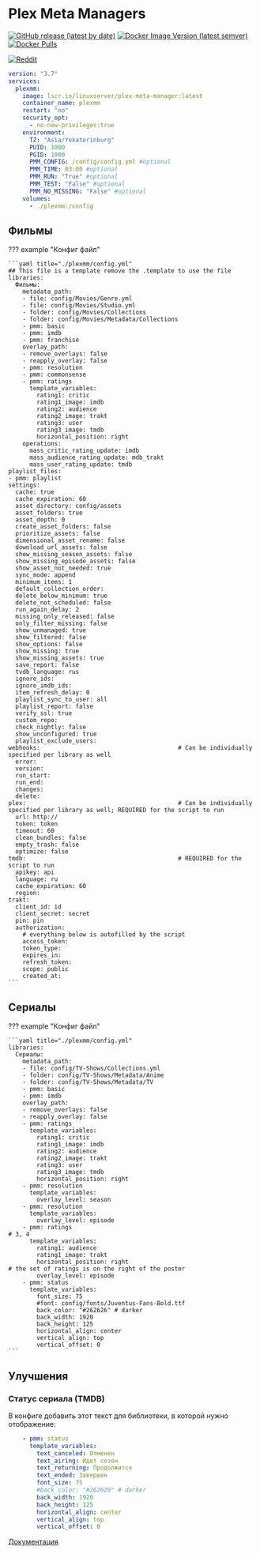# Plex Meta Managers

[![GitHub release (latest by date)](https://img.shields.io/github/v/release/meisnate12/Plex-Meta-Manager?style=plastic)](https://github.com/meisnate12/Plex-Meta-Manager/releases)
[![Docker Image Version (latest semver)](https://img.shields.io/docker/v/meisnate12/plex-meta-manager?label=docker&sort=semver&style=plastic)](https://hub.docker.com/r/meisnate12/plex-meta-manager)
[![Docker Pulls](https://img.shields.io/docker/pulls/meisnate12/plex-meta-manager?style=plastic)](https://hub.docker.com/r/meisnate12/plex-meta-manager)

[![Reddit](https://img.shields.io/reddit/subreddit-subscribers/PlexMetaManager?color=%2300bc8c&label=r%2FPlexMetaManager&style=plastic)](https://www.reddit.com/r/PlexMetaManager/)

```yaml title="docker-compose.yml"
version: "3.7"
services:
  plexmm:
    image: lscr.io/linuxserver/plex-meta-manager:latest
    container_name: plexmm
    restart: "no"
    security_opt:
      - no-new-privileges:true
    environment:
      TZ: "Asia/Yekaterinburg"
      PUID: 1000
      PGID: 1000
      PMM_CONFIG: /config/config.yml #optional
      PMM_TIME: 03:00 #optional
      PMM_RUN: "True" #optional
      PMM_TEST: "False" #optional
      PMM_NO_MISSING: "False" #optional
    volumes:
      - ./plexmm:/config
```

## Фильмы

??? example "Конфиг файл"

    ```yaml title="./plexmm/config.yml"
    ## This file is a template remove the .template to use the file
    libraries:
      Фильмы:
        metadata_path:
        - file: config/Movies/Genre.yml
        - file: config/Movies/Studio.yml
        - folder: config/Movies/Collections
        - folder: config/Movies/Metadata/Collections
        - pmm: basic
        - pmm: imdb
        - pmm: franchise
        overlay_path:
        - remove_overlays: false
        - reapply_overlay: false
        - pmm: resolution
        - pmm: commonsense
        - pmm: ratings
          template_variables:
            rating1: critic
            rating1_image: imdb
            rating2: audience
            rating2_image: trakt
            rating3: user
            rating3_image: tmdb
            horizontal_position: right
        operations:
          mass_critic_rating_update: imdb
          mass_audience_rating_update: mdb_trakt
          mass_user_rating_update: tmdb
    playlist_files:
    - pmm: playlist
    settings:
      cache: true
      cache_expiration: 60
      asset_directory: config/assets
      asset_folders: true
      asset_depth: 0
      create_asset_folders: false
      prioritize_assets: false
      dimensional_asset_rename: false
      download_url_assets: false
      show_missing_season_assets: false
      show_missing_episode_assets: false
      show_asset_not_needed: true
      sync_mode: append
      minimum_items: 1
      default_collection_order:
      delete_below_minimum: true
      delete_not_scheduled: false
      run_again_delay: 2
      missing_only_released: false
      only_filter_missing: false
      show_unmanaged: true
      show_filtered: false
      show_options: false
      show_missing: true
      show_missing_assets: true
      save_report: false
      tvdb_language: rus
      ignore_ids:
      ignore_imdb_ids:
      item_refresh_delay: 0
      playlist_sync_to_user: all
      playlist_report: false
      verify_ssl: true
      custom_repo:
      check_nightly: false
      show_unconfigured: true
      playlist_exclude_users:
    webhooks:                                       # Can be individually specified per library as well
      error:
      version:
      run_start:
      run_end:
      changes:
      delete:
    plex:                                           # Can be individually specified per library as well; REQUIRED for the script to run
      url: http://
      token: token
      timeout: 60
      clean_bundles: false
      empty_trash: false
      optimize: false
    tmdb:                                           # REQUIRED for the script to run
      apikey: api
      language: ru
      cache_expiration: 60
      region:
    trakt:
      client_id: id
      client_secret: secret
      pin: pin
      authorization:
        # everything below is autofilled by the script
        access_token:
        token_type:
        expires_in:
        refresh_token:
        scope: public
        created_at:
    ```

## Сериалы

??? example "Конфиг файл"

    ```yaml title="./plexmm/config.yml"
    libraries:
      Сериалы:
        metadata_path:
        - file: config/TV-Shows/Collections.yml
        - folder: config/TV-Shows/Metadata/Anime
        - folder: config/TV-Shows/Metadata/TV
        - pmm: basic
        - pmm: imdb
        overlay_path:
        - remove_overlays: false
        - reapply_overlay: false
        - pmm: ratings
          template_variables:
            rating1: critic
            rating1_image: imdb
            rating2: audience
            rating2_image: trakt
            rating3: user
            rating3_image: tmdb
            horizontal_position: right
        - pmm: resolution
          template_variables:
            overlay_level: season
        - pmm: resolution
          template_variables:
            overlay_level: episode
        - pmm: ratings                                                       # 3, 4
          template_variables:
            rating1: audience
            rating1_image: trakt
            horizontal_position: right                                     # the set of ratings is on the right of the poster
            overlay_level: episode
        - pmm: status
          template_variables:
            font_size: 75
            #font: config/fonts/Juventus-Fans-Bold.ttf
            back_color: "#262626" # darker
            back_width: 1920
            back_height: 125
            horizontal_align: center
            vertical_align: top
            vertical_offset: 0
    ```

## Улучшения

### Статус сериала (TMDB)

В конфиге добавить этот текст для библиотеки, в которой нужно отображение:

```yaml
    - pmm: status
      template_variables:
        text_canceled: Отменен
        text_airing: Идет сезон
        text_returning: Продолжится
        text_ended: Завершен
        font_size: 75
        #back_color: "#262626" # darker
        back_width: 1920
        back_height: 125
        horizontal_align: center
        vertical_align: top
        vertical_offset: 0
```

[Документация](https://metamanager.wiki/en/latest/defaults/overlays/mediastinger.html)